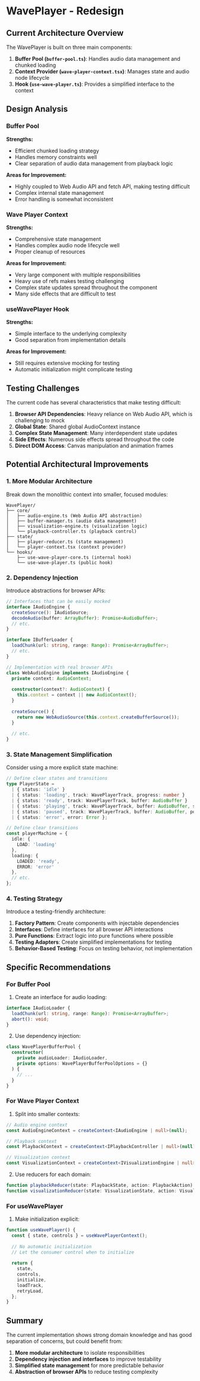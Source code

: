 # WavePlayer - Redesign

## Current Architecture Overview

The WavePlayer is built on three main components:

1. **Buffer Pool (`buffer-pool.ts`)**: Handles audio data management and chunked loading
2. **Context Provider (`wave-player-context.tsx`)**: Manages state and audio node lifecycle
3. **Hook (`use-wave-player.ts`)**: Provides a simplified interface to the context

## Design Analysis

### Buffer Pool

**Strengths:**
- Efficient chunked loading strategy
- Handles memory constraints well
- Clear separation of audio data management from playback logic

**Areas for Improvement:**
- Highly coupled to Web Audio API and fetch API, making testing difficult
- Complex internal state management
- Error handling is somewhat inconsistent

### Wave Player Context

**Strengths:**
- Comprehensive state management
- Handles complex audio node lifecycle well
- Proper cleanup of resources

**Areas for Improvement:**
- Very large component with multiple responsibilities
- Heavy use of refs makes testing challenging
- Complex state updates spread throughout the component
- Many side effects that are difficult to test

### useWavePlayer Hook

**Strengths:**
- Simple interface to the underlying complexity
- Good separation from implementation details

**Areas for Improvement:**
- Still requires extensive mocking for testing
- Automatic initialization might complicate testing

## Testing Challenges

The current code has several characteristics that make testing difficult:

1. **Browser API Dependencies**: Heavy reliance on Web Audio API, which is challenging to mock
2. **Global State**: Shared global AudioContext instance
3. **Complex State Management**: Many interdependent state updates
4. **Side Effects**: Numerous side effects spread throughout the code
5. **Direct DOM Access**: Canvas manipulation and animation frames

## Potential Architectural Improvements

### 1. More Modular Architecture

Break down the monolithic context into smaller, focused modules:

```
WavePlayer/
├── core/
│   ├── audio-engine.ts (Web Audio API abstraction)
│   ├── buffer-manager.ts (audio data management)
│   ├── visualization-engine.ts (visualization logic)
│   └── playback-controller.ts (playback control)
├── state/
│   ├── player-reducer.ts (state management)
│   └── player-context.tsx (context provider)
└── hooks/
    ├── use-wave-player-core.ts (internal hook)
    └── use-wave-player.ts (public hook)
```

### 2. Dependency Injection

Introduce abstractions for browser APIs:

```typescript
// Interfaces that can be easily mocked
interface IAudioEngine {
  createSource(): IAudioSource;
  decodeAudio(buffer: ArrayBuffer): Promise<AudioBuffer>;
  // etc.
}

interface IBufferLoader {
  loadChunk(url: string, range: Range): Promise<ArrayBuffer>;
  // etc.
}

// Implementation with real browser APIs
class WebAudioEngine implements IAudioEngine {
  private context: AudioContext;
  
  constructor(context?: AudioContext) {
    this.context = context || new AudioContext();
  }
  
  createSource() {
    return new WebAudioSource(this.context.createBufferSource());
  }
  
  // etc.
}
```

### 3. State Management Simplification

Consider using a more explicit state machine:

```typescript
// Define clear states and transitions
type PlayerState = 
  | { status: 'idle' }
  | { status: 'loading', track: WavePlayerTrack, progress: number }
  | { status: 'ready', track: WavePlayerTrack, buffer: AudioBuffer }
  | { status: 'playing', track: WavePlayerTrack, buffer: AudioBuffer, startTime: number }
  | { status: 'paused', track: WavePlayerTrack, buffer: AudioBuffer, position: number }
  | { status: 'error', error: Error };

// Define clear transitions
const playerMachine = {
  idle: {
    LOAD: 'loading'
  },
  loading: {
    LOADED: 'ready',
    ERROR: 'error'
  },
  // etc.
};
```

### 4. Testing Strategy

Introduce a testing-friendly architecture:

1. **Factory Pattern**: Create components with injectable dependencies
2. **Interfaces**: Define interfaces for all browser API interactions
3. **Pure Functions**: Extract logic into pure functions where possible
4. **Testing Adapters**: Create simplified implementations for testing
5. **Behavior-Based Testing**: Focus on testing behavior, not implementation

## Specific Recommendations

### For Buffer Pool

1. Create an interface for audio loading:
```typescript
interface IAudioLoader {
  loadChunk(url: string, range: Range): Promise<ArrayBuffer>;
  abort(): void;
}
```

2. Use dependency injection:
```typescript
class WavePlayerBufferPool {
  constructor(
    private audioLoader: IAudioLoader,
    private options: WavePlayerBufferPoolOptions = {}
  ) {
    // ...
  }
}
```

### For Wave Player Context

1. Split into smaller contexts:
```typescript
// Audio engine context
const AudioEngineContext = createContext<IAudioEngine | null>(null);

// Playback context
const PlaybackContext = createContext<IPlaybackController | null>(null);

// Visualization context
const VisualizationContext = createContext<IVisualizationEngine | null>(null);
```

2. Use reducers for each domain:
```typescript
function playbackReducer(state: PlaybackState, action: PlaybackAction): PlaybackState;
function visualizationReducer(state: VisualizationState, action: VisualizationAction): VisualizationState;
```

### For useWavePlayer

1. Make initialization explicit:
```typescript
function useWavePlayer() {
  const { state, controls } = useWavePlayerContext();
  
  // No automatic initialization
  // Let the consumer control when to initialize
  
  return {
    state,
    controls,
    initialize,
    loadTrack,
    retryLoad,
  };
}
```

## Summary

The current implementation shows strong domain knowledge and has good separation of concerns, but could benefit from:

1. **More modular architecture** to isolate responsibilities
2. **Dependency injection and interfaces** to improve testability
3. **Simplified state management** for more predictable behavior
4. **Abstraction of browser APIs** to reduce testing complexity


